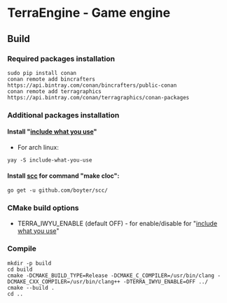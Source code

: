 # TerraEngine - Game engine

## Build

### Required packages installation

```console
sudo pip install conan
conan remote add bincrafters https://api.bintray.com/conan/bincrafters/public-conan
conan remote add terragraphics https://api.bintray.com/conan/terragraphics/conan-packages
```

### Additional packages installation

#### Install "[include what you use](https://github.com/include-what-you-use/include-what-you-use)"

* For arch linux:

```console
yay -S include-what-you-use
```

#### Install [scc](https://github.com/boyter/scc) for command "make cloc":

```console
go get -u github.com/boyter/scc/
```

### CMake build options

* TERRA_IWYU_ENABLE (default OFF) - for enable/disable for "[include what you use](https://github.com/include-what-you-use/include-what-you-use)"

### Compile

```console
mkdir -p build
cd build
cmake -DCMAKE_BUILD_TYPE=Release -DCMAKE_C_COMPILER=/usr/bin/clang -DCMAKE_CXX_COMPILER=/usr/bin/clang++ -DTERRA_IWYU_ENABLE=OFF ../
cmake --build .
cd ..
```
